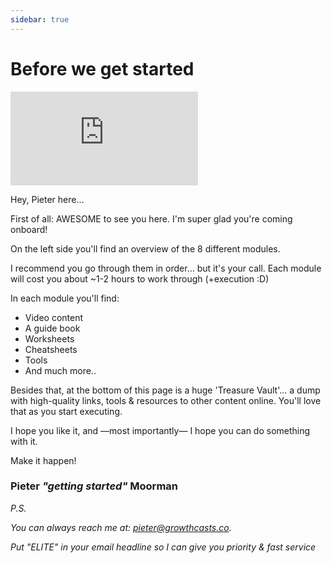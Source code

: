```yaml
---
sidebar: true
---
```


# Before we get started

<div class='embed-container'><iframe src='https://player.vimeo.com/video/328834494' frameborder='0' webkitAllowFullScreen mozallowfullscreen allowFullScreen></iframe></div>

Hey, Pieter here... 

First of all: AWESOME to see you here. I'm super glad you're coming onboard!

On the left side you'll find an overview of the 8 different modules.

I recommend you go through them in order... but it's your call. Each module will cost you about ~1-2 hours to work through (+execution :D)

In each module you'll find:

   - Video content
   - A guide book
   - Worksheets
   - Cheatsheets
   - Tools
   - And much more..

Besides that, at the bottom of this page is a huge 'Treasure Vault'... a dump with high-quality links, tools & resources to other content online. You'll love that as you start executing.

I hope you like it, and —most importantly— I hope you can do something with it.

Make it happen!

### Pieter *"getting started"* Moorman

*P.S.*

*You can always reach me at: pieter@growthcasts.co.*

*Put "ELITE" in your email headline so I can give you priority & fast service*